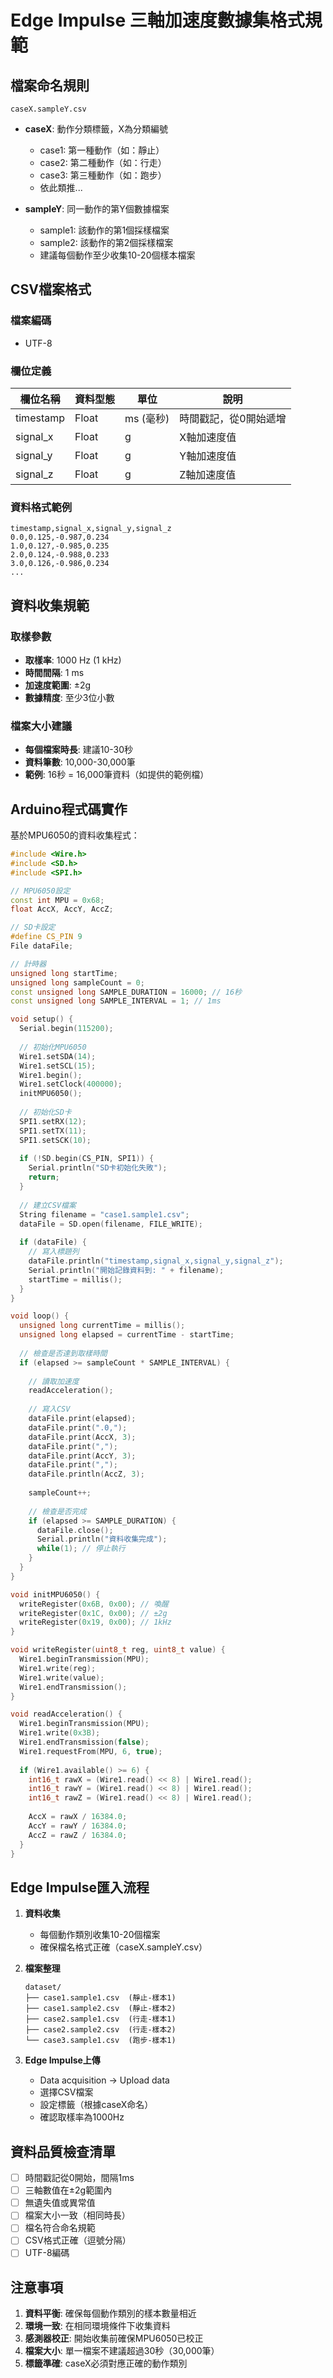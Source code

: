 # Edge Impulse 三軸加速度數據集格式規範

## 檔案命名規則

```
caseX.sampleY.csv
```

- **caseX**: 動作分類標籤，X為分類編號
  - case1: 第一種動作（如：靜止）
  - case2: 第二種動作（如：行走）
  - case3: 第三種動作（如：跑步）
  - 依此類推...

- **sampleY**: 同一動作的第Y個數據檔案
  - sample1: 該動作的第1個採樣檔案
  - sample2: 該動作的第2個採樣檔案
  - 建議每個動作至少收集10-20個樣本檔案

## CSV檔案格式

### 檔案編碼
- UTF-8

### 欄位定義

| 欄位名稱 | 資料型態 | 單位 | 說明 |
|----------|----------|------|------|
| timestamp | Float | ms (毫秒) | 時間戳記，從0開始遞增 |
| signal_x | Float | g | X軸加速度值 |
| signal_y | Float | g | Y軸加速度值 |
| signal_z | Float | g | Z軸加速度值 |

### 資料格式範例

```csv
timestamp,signal_x,signal_y,signal_z
0.0,0.125,-0.987,0.234
1.0,0.127,-0.985,0.235
2.0,0.124,-0.988,0.233
3.0,0.126,-0.986,0.234
...
```

## 資料收集規範

### 取樣參數
- **取樣率**: 1000 Hz (1 kHz)
- **時間間隔**: 1 ms
- **加速度範圍**: ±2g
- **數據精度**: 至少3位小數

### 檔案大小建議
- **每個檔案時長**: 建議10-30秒
- **資料筆數**: 10,000-30,000筆
- **範例**: 16秒 = 16,000筆資料（如提供的範例檔）

## Arduino程式碼實作

基於MPU6050的資料收集程式：

```cpp
#include <Wire.h>
#include <SD.h>
#include <SPI.h>

// MPU6050設定
const int MPU = 0x68;
float AccX, AccY, AccZ;

// SD卡設定
#define CS_PIN 9
File dataFile;

// 計時器
unsigned long startTime;
unsigned long sampleCount = 0;
const unsigned long SAMPLE_DURATION = 16000; // 16秒
const unsigned long SAMPLE_INTERVAL = 1; // 1ms

void setup() {
  Serial.begin(115200);
  
  // 初始化MPU6050
  Wire1.setSDA(14);
  Wire1.setSCL(15);
  Wire1.begin();
  Wire1.setClock(400000);
  initMPU6050();
  
  // 初始化SD卡
  SPI1.setRX(12);
  SPI1.setTX(11);
  SPI1.setSCK(10);
  
  if (!SD.begin(CS_PIN, SPI1)) {
    Serial.println("SD卡初始化失敗");
    return;
  }
  
  // 建立CSV檔案
  String filename = "case1.sample1.csv";
  dataFile = SD.open(filename, FILE_WRITE);
  
  if (dataFile) {
    // 寫入標題列
    dataFile.println("timestamp,signal_x,signal_y,signal_z");
    Serial.println("開始記錄資料到: " + filename);
    startTime = millis();
  }
}

void loop() {
  unsigned long currentTime = millis();
  unsigned long elapsed = currentTime - startTime;
  
  // 檢查是否達到取樣時間
  if (elapsed >= sampleCount * SAMPLE_INTERVAL) {
    
    // 讀取加速度
    readAcceleration();
    
    // 寫入CSV
    dataFile.print(elapsed);
    dataFile.print(".0,");
    dataFile.print(AccX, 3);
    dataFile.print(",");
    dataFile.print(AccY, 3);
    dataFile.print(",");
    dataFile.println(AccZ, 3);
    
    sampleCount++;
    
    // 檢查是否完成
    if (elapsed >= SAMPLE_DURATION) {
      dataFile.close();
      Serial.println("資料收集完成");
      while(1); // 停止執行
    }
  }
}

void initMPU6050() {
  writeRegister(0x6B, 0x00); // 喚醒
  writeRegister(0x1C, 0x00); // ±2g
  writeRegister(0x19, 0x00); // 1kHz
}

void writeRegister(uint8_t reg, uint8_t value) {
  Wire1.beginTransmission(MPU);
  Wire1.write(reg);
  Wire1.write(value);
  Wire1.endTransmission();
}

void readAcceleration() {
  Wire1.beginTransmission(MPU);
  Wire1.write(0x3B);
  Wire1.endTransmission(false);
  Wire1.requestFrom(MPU, 6, true);
  
  if (Wire1.available() >= 6) {
    int16_t rawX = (Wire1.read() << 8) | Wire1.read();
    int16_t rawY = (Wire1.read() << 8) | Wire1.read();
    int16_t rawZ = (Wire1.read() << 8) | Wire1.read();
    
    AccX = rawX / 16384.0;
    AccY = rawY / 16384.0;
    AccZ = rawZ / 16384.0;
  }
}
```

## Edge Impulse匯入流程

1. **資料收集**
   - 每個動作類別收集10-20個檔案
   - 確保檔名格式正確（caseX.sampleY.csv）

2. **檔案整理**
   ```
   dataset/
   ├── case1.sample1.csv  (靜止-樣本1)
   ├── case1.sample2.csv  (靜止-樣本2)
   ├── case2.sample1.csv  (行走-樣本1)
   ├── case2.sample2.csv  (行走-樣本2)
   └── case3.sample1.csv  (跑步-樣本1)
   ```

3. **Edge Impulse上傳**
   - Data acquisition → Upload data
   - 選擇CSV檔案
   - 設定標籤（根據caseX命名）
   - 確認取樣率為1000Hz

## 資料品質檢查清單

- [ ] 時間戳記從0開始，間隔1ms
- [ ] 三軸數值在±2g範圍內
- [ ] 無遺失值或異常值
- [ ] 檔案大小一致（相同時長）
- [ ] 檔名符合命名規範
- [ ] CSV格式正確（逗號分隔）
- [ ] UTF-8編碼

## 注意事項

1. **資料平衡**: 確保每個動作類別的樣本數量相近
2. **環境一致**: 在相同環境條件下收集資料
3. **感測器校正**: 開始收集前確保MPU6050已校正
4. **檔案大小**: 單一檔案不建議超過30秒（30,000筆）
5. **標籤準確**: caseX必須對應正確的動作類別